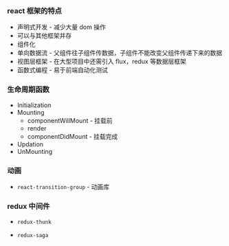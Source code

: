 ### react 框架的特点

- 声明式开发 - 减少大量 dom 操作
- 可以与其他框架并存
- 组件化
- 单向数据流 - 父组件往子组件传数据，子组件不能改变父组件传递下来的数据
- 视图层框架 - 在大型项目中还需引入 flux，redux 等数据层框架
- 函数式编程 - 易于前端自动化测试

### 生命周期函数

- Initialization
- Mounting
  - componentWillMount - 挂载前
  - render
  - componentDidMount - 挂载完成
- Updation
- UnMounting

### 动画

- `react-transition-group` - 动画库

### redux 中间件

- `redux-thunk`

- `redux-saga`
